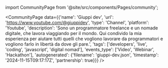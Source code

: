 
import CommunityPage from '@site/src/components/Pages/community';

<CommunityPage
    data={{'name': 'Giuppi dev', 'url': 'https://www.youtube.com/@giuppidev', 'type': 'Channel', 'platform': 'Youtube', 'description': 'Sono un programmatore freelance e un nomade digitale, che lavora viaggiando per il mondo. Qui condivido la mia esperienza per aiutare tutti quelli che vogliono lavorare da programmatori e vogliono farlo in libertà da dove gli pare.', 'tags': ['developers', 'live', 'coding', 'javascript', 'digital nomad'], 'events_type': ['Video', 'Webinar', 'Hackathon'], 'autogenerated': {'filename': 'giuppi-dev.json', 'timestamp': '2024-11-15T09:17:17Z', 'partnership': true}}}
/>
